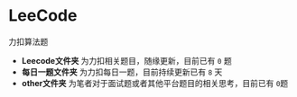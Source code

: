# LeeCode
力扣算法题

- **Leecode文件夹** 为力扣相关题目，随缘更新，目前已有 `0` 题
- **每日一题文件夹** 为力扣每日一题，目前持续更新已有 `8` 天
- **other文件夹** 为笔者对于面试题或者其他平台题目的相关思考，目前已有 `0`题
